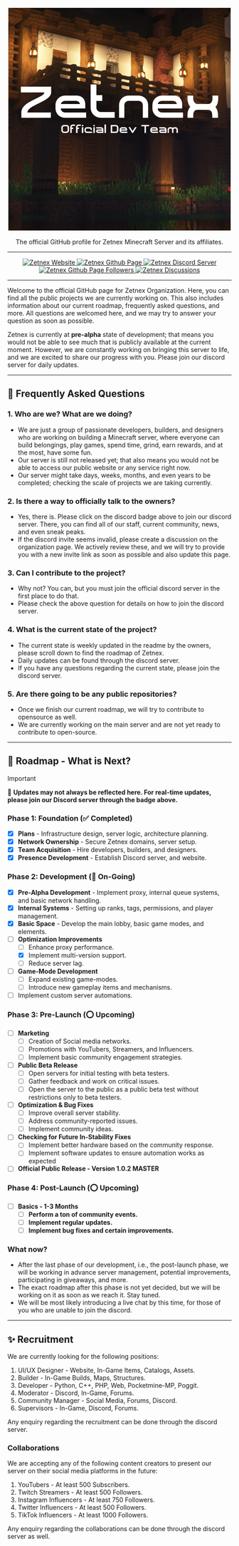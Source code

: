 <p align="center">
  <a href="https://github.com/zetnex">
    <img src="/static/logo.png" alt="Zetnex Logo" height="500" width="500">
  </a>
</p>
<p align="center">
  The official GitHub profile for Zetnex Minecraft Server and its affiliates.
</p>

----------------------

<p align="center">
  <a href="https://zetnex.net" target="_blank">
    <img src="https://img.shields.io/badge/Zetnex-Website-blue?style=flat&color=%23009B77&link=https%3A%2F%2Fzetnex.net" alt="Zetnex Website">
  </a>
  <a href="https://github.com/zetnex">
    <img src="https://img.shields.io/badge/Zetnex-GitHub-blue?style=flat&logo=github&logoColor=black&link=https%3A%2F%2Fgithub.com%2Fzetnex" alt="Zetnex Github Page">
  </a>
  <a href="https://discord.gg/WGvjS7TN7Y" target="_blank">
    <img src="https://img.shields.io/discord/1278271829311754250?style=flat&logo=discord&logoColor=5865f2&label=Discord&link=https%3A%2F%2Fdiscord.gg%2FWGvjS7TN7Y" alt="Zetnex Discord Server">
  </a>
  <a href="https://github.com/zetnex">
    <img src="https://img.shields.io/github/followers/zetnex?style=flat&logo=github&label=Followers&link=https%3A%2F%2Fgithub.com%2Fzetnex" alt="Zetnex Github Page Followers">
  </a>
  <a href="https://github.com/orgs/zetnex/discussions">
    <img src="https://img.shields.io/badge/Zetnex-Contact-orange?style=flat&logo=phone&link=https%3A%2F%2Fgithub.com%2Forgs%2Fzetnex%2Fdiscussions" alt="Zetnex Discussions">
  </a>
</p>

----------------------

Welcome to the official GitHub page for Zetnex Organization.
Here, you can find all the public projects we are currently working on.
This also includes information about our current roadmap, frequently asked
questions, and more.
All questions are welcomed here, and we may try to answer your question as soon as possible. 

Zetnex is currently at **pre-alpha** state of development; that means you would not be able to see much that is publicly
available at the current moment.
However, we are constantly working on bringing this server to life, and we are excited to share
our progress with you.
Please join our discord server for daily updates.

----------------------

## 📄 Frequently Asked Questions

### 1. Who are we? What are we doing?
- We are just a group of passionate developers, builders, and designers who are working on building a Minecraft server,
where everyone can build belongings, play games, spend time, grind, earn rewards, and at the most, have some fun.
- Our server is still not released yet; that also means you would not be able to access our public website or any service right now.
- Our server might take days, weeks, months, and even years to be completed; checking the scale of projects we are taking
currently.

### 2. Is there a way to officially talk to the owners?
- Yes, there is.
Please click on the discord badge above to join our discord server.
There, you can find all of our staff,
current community, news, and even sneak peaks.
- If the discord invite seems invalid, please create a discussion on the organization page.
We actively review these,
and we will try to provide you with a new invite link as soon as possible and also update this page.

### 3. Can I contribute to the project?
- Why not? You can, but you must join the official discord server in the first place to do that.
- Please check the above question for details on how to join the discord server.

### 4. What is the current state of the project?
- The current state is weekly updated in the readme by the owners, please scroll down to find the roadmap of Zetnex.
- Daily updates can be found through the discord server.
- If you have any questions regarding the current state, please join the discord server.

### 5. Are there going to be any public repositories?
- Once we finish our current roadmap, we will try to contribute to opensource as well.
- We are currently working on the main server and are not yet ready to contribute to open-source.

----------------------

## 📌 Roadmap - What is Next?

> [!IMPORTANT]
> 🔔 **Updates may not always be reflected here.
> For real-time updates, please join our Discord server through the badge above.**


### **Phase 1: Foundation (✅ Completed)**
- [x] **Plans** - Infrastructure design, server logic, architecture planning.
- [x] **Network Ownership** - Secure Zetnex domains, server setup.
- [x] **Team Acquisition** - Hire developers, builders, and designers.
- [x] **Presence Development** - Establish Discord server, and website.

### **Phase 2: Development (🚧 On-Going)**
- [x] **Pre-Alpha Development** - Implement proxy, internal queue systems, and basic network handling.
- [x] **Internal Systems** - Setting up ranks, tags, permissions, and player management.
- [x] **Basic Space** - Develop the main lobby, basic game modes, and elements.
- [ ] **Optimization Improvements**
    - [ ] Enhance proxy performance.
    - [x] Implement multi-version support.
    - [ ] Reduce server lag.
- [ ] **Game-Mode Development**
    - [ ] Expand existing game-modes.
    - [ ] Introduce new gameplay items and mechanisms.
- [ ] Implement custom server automations.

### **Phase 3: Pre-Launch (⭕ Upcoming)**
- [ ] **Marketing**
    - [ ] Creation of Social media networks.
    - [ ] Promotions with YouTubers, Streamers, and Influencers.
    - [ ] Implement basic community engagement strategies.
- [ ] **Public Beta Release**
    - [ ] Open servers for initial testing with beta testers.
    - [ ] Gather feedback and work on critical issues.
    - [ ] Open the server to the public as a public beta test without restrictions only to beta testers.
- [ ] **Optimization & Bug Fixes**
    - [ ] Improve overall server stability.
    - [ ] Address community-reported issues.
    - [ ] Implement community ideas.
- [ ] **Checking for Future In-Stability Fixes**
    - [ ] Implement better hardware based on the community response.
    - [ ] Implement software updates to ensure automation works as expected
- [ ] **Official Public Release - Version 1.0.2 MASTER**

### **Phase 4: Post-Launch (⭕ Upcoming)** 
- [ ] **Basics - 1-3 Months**
    - [ ] **Perform a ton of community events.**
    - [ ] **Implement regular updates.**
    - [ ] **Implement bug fixes and certain improvements.**

### What now?

- After the last phase of our development, i.e., the post-launch phase, we will be working in advance
server management, potential improvements, participating in giveaways, and more.
- The exact roadmap after this phase is not yet decided, but we will be working on it as soon as we reach it. Stay tuned.
- We will be most likely introducing a live chat by this time, for those of you who are unable to join the discord.

----------------------

## ✨ Recruitment

We are currently looking for the following positions:

1. UI/UX Designer - Website, In-Game Items, Catalogs, Assets.
2. Builder - In-Game Builds, Maps, Structures.
3. Developer - Python, C++, PHP, Web, Pocketmine-MP, Poggit.
4. Moderator - Discord, In-Game, Forums.
5. Community Manager - Social Media, Forums, Discord.
6. Supervisors - In-Game, Discord, Forums.

Any enquiry regarding the recruitment can be done through the discord server.


### Collaborations

We are accepting any of the following content creators to present our server 
 on their social media platforms in the future:

1. YouTubers - At least 500 Subscribers.
2. Twitch Streamers - At least 500 Followers.
3. Instagram Influencers - At least 750 Followers.
4. Twitter Influencers - At least 500 Followers.
5. TikTok Influencers - At least 1000 Followers.

Any enquiry regarding the collaborations can be done through the discord server as well.
